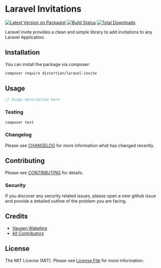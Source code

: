 # Laravel Invitations

[![Latest Version on Packagist](https://img.shields.io/packagist/v/distortion/laravel-invite.svg?style=flat-square)](https://packagist.org/packages/distortion/laravel-invite)
[![Build Status](https://github.com/distortion-rocks/laravel-invite/actions/workflows/tests.yml/badge.svg)](https://github.com/distortion-rocks/laravel-invite/actions/workflows/tests.yml)
[![Total Downloads](https://img.shields.io/packagist/dt/distortion/laravel-invite.svg?style=flat-square)](https://packagist.org/packages/distortion/laravel-invite)

Laravel invite provides a clean and simple library to add invitations to any Laravel Application.

## Installation

You can install the package via composer:

```bash
composer require distortion/laravel-invite
```

## Usage

``` php
// Usage description here
```

### Testing

``` bash
composer test
```

### Changelog

Please see [CHANGELOG](CHANGELOG.md) for more information what has changed recently.

## Contributing

Please see [CONTRIBUTING](CONTRIBUTING.md) for details.

### Security

If you discover any security related issues, please open a new github issue and provide a detailed outline of the problem you are facing.

## Credits

- [Vaugen Wakeling](https://github.com/vaugenwake)
- [All Contributors](../../contributors)

## License

The MIT License (MIT). Please see [License File](LICENSE.md) for more information.

